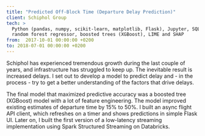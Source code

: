```yaml
---
title: "Predicted Off-Block Time (Departure Delay Prediction)"
client: Schiphol Group
tech: > 
  Python (pandas, numpy, scikit-learn, matplotlib, Flask), Jupyter, SQL, Hive, Spark, Spark Structured Streaming, Databricks,
  random forest regressor, boosted trees (XGBoost), LIME and SHAP 
from:  2017-10-01 00:00:00 +0200
to: 2018-07-01 00:00:00 +0200
---
```

Schiphol has experienced tremendous growth during the last couple of years, and infrastructure has struggled to keep up. The inevitable result is increased delays. I set out to develop a model to predict delay and - in the process - try to get a better understanding of the factors that drive delays. 

The final model that maximized predictive accuracy was a boosted tree (XGBoost) model with a lot of feature engineering. The model improved existing estimates of departure time by 15% to 50%. I built an async flight API client, which refreshes on a timer and shows predictions in simple Flask UI. Later on, I built the first version of a low-latency streaming implementation using Spark Structured Streaming on Databricks. 

